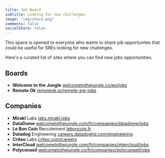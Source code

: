 ```yaml
---
title: Job Board
subtitle: Looking for new challenges
image: "img/share.png"
comments: false
socialShare: false
---
```

This space is opened to everyone who wants to share job opportunites that could
be useful for SREs looking for new challenges.

Here's a curated list of sites where you can find new jobs opportunities.

## Boards

* **Welcome to the Jungle**
  [welcometothejungle.co/en/jobs](https://www.welcometothejungle.com/en/jobs?query=sre)
* **Remote Ok**
  [remoteok.io/remote-sre-jobs](https://remoteok.io/remote-sre-jobs)

## Companies

* **Mirakl** Labs
  [labs.mirakl.jobs](https://labs.mirakl.jobs/emplois)
* **DataDome**
  [welcometothejungle.com/fr/companies/datadome/jobs](https://www.welcometothejungle.com/fr/companies/datadome/jobs)
* **Le Bon Coin** Recrutement
  [leboncoin.fr](https://www.leboncoin.fr/boutique/11532/postulez_aux_offres_d_emploi_leboncoin.htm/)
* **Datadog** Engineering
  [careers.datadoghq.com/engineering](https://careers.datadoghq.com/engineering/)
* **Criteo** Labs
  [criteo.com/careers](https://careers.criteo.com/en/jobs/?keyword=sre#results)
* **InterCloud**
  [welcometothejungle.com/fr/companies/intercloud/jobs](https://www.welcometothejungle.com/fr/companies/intercloud/jobs)
* **Polyconseil**
  [welcometothejungle.co/fr/companies/polyconseil/jobs](https://www.welcometothejungle.com/fr/companies/polyconseil/jobs)
